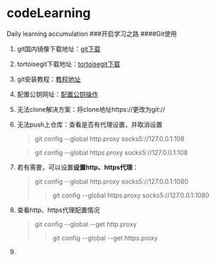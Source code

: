 # codeLearning
Daily learning accumulation
###开启学习之路
####Git使用

1. git国内镜像下载地址：[git下载](https://github.com/waylau/git-for-win)

2. tortoisegit下载地址：[tortoisegit下载](https://tortoisegit.org/download/)

3. git安装教程：[教程地址](https://www.liaoxuefeng.com/wiki/896043488029600/896067074338496)

4. 配置公钥网址：[配置公钥操作](https://www.jianshu.com/p/656756920430)

5. 无法clone解决方案：将clone地址https://更改为git://

6. 无法push上仓库：查看是否有代理设置，并取消设置

   > git config --global http.proxy socks5://127.0.0.1:108

   > git config --global https.proxy socks5://127.0.0.1:108

7. 若有需要，可以设置**设置http、https代理**：

   > git config --global http.proxy socks5://127.0.0.1:1080
   >
   > > git config --global https.proxy socks5://127.0.0.1:1080

8. 查看http、https代理配置情况

   > git config --global --get http.proxy
   >
   > > git config --global --get https.proxy

9. 

   >>   
   >
   >

>

